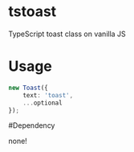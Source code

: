 # tstoast
TypeScript toast class on vanilla JS

# Usage
````typescript
new Toast({
    text: 'toast',
    ...optional
});
````

#Dependency

none!